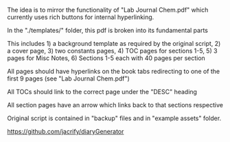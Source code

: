  The idea is to mirror the functionality of "Lab Journal Chem.pdf" which currently uses rich buttons for internal hyperlinking.

 In the "./templates/" folder, this pdf is broken into its fundamental parts

 This includes 1) a background template as required by the original script, 2) a cover page, 3) two constants pages, 4) TOC pages for sections 1-5, 5) 3 pages for Misc Notes, 6) Sections 1-5 each with 40 pages per section

 All pages should have hyperlinks on the book tabs redirecting to one of the first 9 pages (see "Lab Journal Chem.pdf")

 All TOCs should link to the correct page under the "DESC" heading

 All section pages have an arrow which links back to that sections respective 
 
 Original script is contained in "backup" files and in "example assets" folder.
 
 https://github.com/jacrify/diaryGenerator
